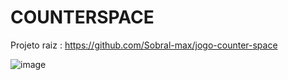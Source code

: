 
# COUNTERSPACE

Projeto raiz : https://github.com/Sobral-max/jogo-counter-space

![image](https://user-images.githubusercontent.com/83267524/133548660-5cbb84dc-53b0-4e95-9ff6-ea76c68f696d.png)



 
